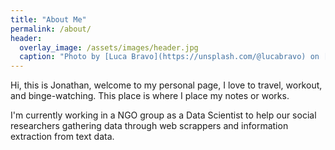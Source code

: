 ```yaml
---
title: "About Me"
permalink: /about/
header:
  overlay_image: /assets/images/header.jpg
  caption: "Photo by [Luca Bravo](https://unsplash.com/@lucabravo) on [Unsplash](https://unsplash.com)"
---
```

 Hi, this is Jonathan, welcome to my personal page, I love to travel, workout, and binge-watching. This place is where I place my notes or works.
 
 I'm currently working in a NGO group as a Data Scientist to help our social researchers gathering data through web scrappers and information extraction from text data.
 
 
 